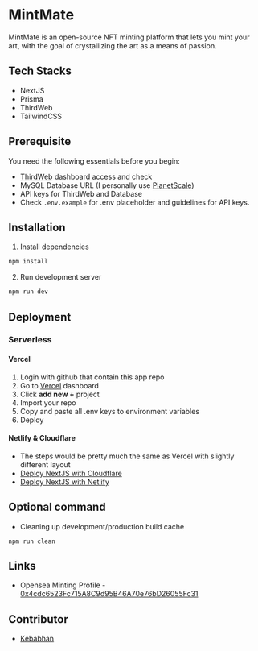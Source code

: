 # MintMate

MintMate is an open-source NFT minting platform that lets you mint your art, with the goal of crystallizing the art as a means of passion.

## Tech Stacks

- NextJS
- Prisma
- ThirdWeb
- TailwindCSS

## Prerequisite

You need the following essentials before you begin:

- [ThirdWeb](https://portal.thirdweb.com) dashboard access and check
- MySQL Database URL (I personally use [PlanetScale](https://planetscale.com))
- API keys for ThirdWeb and Database
- Check `.env.example` for .env placeholder and guidelines for API keys.

## Installation

1. Install dependencies

```bash
npm install
```

2. Run development server

```bash
npm run dev
```

## Deployment

### Serverless

#### Vercel

1. Login with github that contain this app repo
2. Go to [Vercel](https://vercel.com/dashboard) dashboard
3. Click <b>add new +</b> project
4. Import your repo
5. Copy and paste all .env keys to environment variables
6. Deploy

#### Netlify & Cloudflare

- The steps would be pretty much the same as Vercel with slightly different layout
- [Deploy NextJS with Cloudflare](https://developers.cloudflare.com/pages/framework-guides/deploy-a-nextjs-site/)
- [Deploy NextJS with Netlify](https://www.netlify.com/blog/2020/11/30/how-to-deploy-next.js-sites-to-netlify/)

## Optional command

- Cleaning up development/production build cache

```
npm run clean
```

## Links

- Opensea Minting Profile - [0x4cdc6523Fc715A8C9d95B46A70e76bD26055Fc31](https://testnets.opensea.io/0x4cdc6523Fc715A8C9d95B46A70e76bD26055Fc31)

## Contributor

- [Kebabhan](https://kebabhan.vercel.app)
